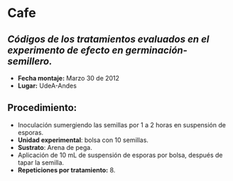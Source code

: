 # Cafe

## *Códigos de los tratamientos evaluados en el experimento de efecto en germinación-semillero.*

- __Fecha montaje:__ Marzo 30 de 2012
- __Lugar:__ UdeA-Andes


## __Procedimiento:__
- Inoculación sumergiendo las semillas por 1 a 2 horas en suspensión de esporas.
- __Unidad experimental__: bolsa con 10 semillas.
- __Sustrato__: Arena de pega.
- Aplicación de 10 mL de suspensión de esporas por bolsa, después de tapar la semilla.
- __Repeticiones por tratamiento:__ 8.
